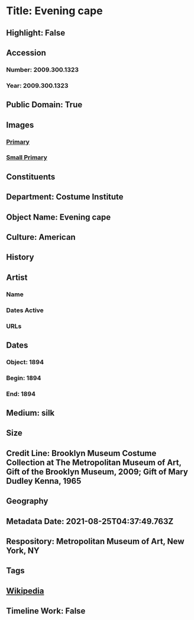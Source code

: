 # Title: Evening cape
## Highlight: False
## Accession
### Number: 2009.300.1323
### Year: 2009.300.1323
## Public Domain: True
## Images
### [Primary](https://images.metmuseum.org/CRDImages/ci/original/65.181.4_CP4.jpg)
### [Small Primary](https://images.metmuseum.org/CRDImages/ci/web-large/65.181.4_CP4.jpg)
## Constituents
## Department: Costume Institute
## Object Name: Evening cape
## Culture: American
## History
## Artist
### Name
### Dates Active
### URLs
## Dates
### Object: 1894
### Begin: 1894
### End: 1894
## Medium: silk
## Size
## Credit Line: Brooklyn Museum Costume Collection at The Metropolitan Museum of Art, Gift of the Brooklyn Museum, 2009; Gift of Mary Dudley Kenna, 1965
## Geography
## Metadata Date: 2021-08-25T04:37:49.763Z
## Respository: Metropolitan Museum of Art, New York, NY
## Tags
## [Wikipedia](https://www.wikidata.org/wiki/Q100347812)
## Timeline Work: False